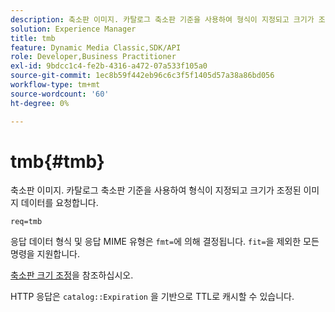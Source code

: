 ```yaml
---
description: 축소판 이미지. 카탈로그 축소판 기준을 사용하여 형식이 지정되고 크기가 조정된 이미지 데이터를 요청합니다.
solution: Experience Manager
title: tmb
feature: Dynamic Media Classic,SDK/API
role: Developer,Business Practitioner
exl-id: 9bdcc1c4-fe2b-4316-a472-07a533f105a0
source-git-commit: 1ec8b59f442eb96c6c3f5f1405d57a38a86bd056
workflow-type: tm+mt
source-wordcount: '60'
ht-degree: 0%

---
```


# tmb{#tmb}

축소판 이미지. 카탈로그 축소판 기준을 사용하여 형식이 지정되고 크기가 조정된 이미지 데이터를 요청합니다.

`req=tmb`

응답 데이터 형식 및 응답 MIME 유형은 `fmt=`에 의해 결정됩니다. `fit=`을 제외한 모든 명령을 지원합니다.

[축소판 크기 조정](../../../../../../is-api/http-ref/image-serving-api-ref/c-http-protocol-reference/c-notes-on-server-behavior/r-thumbnail-scaling.md#reference-0f71817f721d4913b34816758d69b07f)을 참조하십시오.

HTTP 응답은 `catalog::Expiration` 을 기반으로 TTL로 캐시할 수 있습니다.
